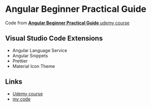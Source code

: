 # Angular Beginner Practical Guide

Code from [**Angular Beginner Practical Guide** udemy course](https://www.udemy.com/course/angular-beginner-practical-guide/)

## Visual Studio Code Extensions
* Angular Language Service
* Angular Snippets
* Prettier
* Material Icon Theme

## Links
* [Udemy course](https://www.udemy.com/course/angular-beginner-practical-guide/)
* [my code](https://github.com/agedito/udemy-angular-beginner-practical-guide/)
